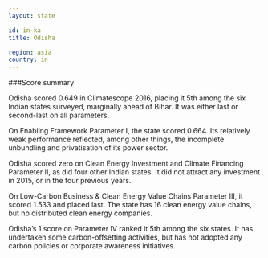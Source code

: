 ```yaml
---
layout: state

id: in-ka
title: Odisha

region: asia
country: in
---
```


###Score summary

Odisha scored 0.649 in Climatescope 2016, placing it 5th among the six Indian states surveyed, marginally ahead of Bihar. It was either last or second-last on all parameters.

On Enabling Framework Parameter I, the state scored 0.664. Its relatively weak performance reflected, among other things, the incomplete unbundling and privatisation of its power sector. 

Odisha scored zero on Clean Energy Investment and Climate Financing Parameter II, as did four other Indian states. It did not attract any investment in 2015, or in the four previous years.

On Low-Carbon Business & Clean Energy Value Chains Parameter III, it scored 1.533 and placed last. The state has 16 clean energy value chains, but no distributed clean energy companies. 

Odisha’s 1 score on Parameter IV ranked it 5th among the six states. It has undertaken some carbon-offsetting activities, but has not adopted any carbon policies or corporate awareness initiatives.
